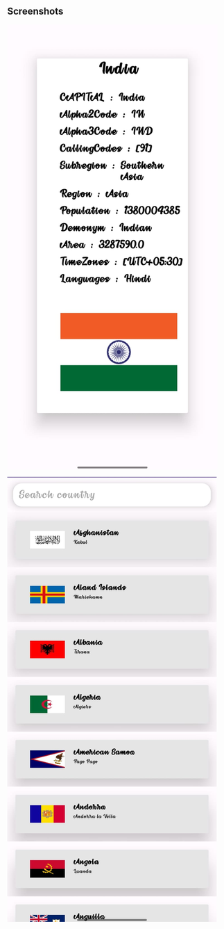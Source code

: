 
## Screenshots

![App Screenshot](https://github.com/ravibodara007/App_SS/blob/main/Country1.jpg)


![App Screenshot](https://github.com/ravibodara007/App_SS/blob/main/Country2.jpg)





